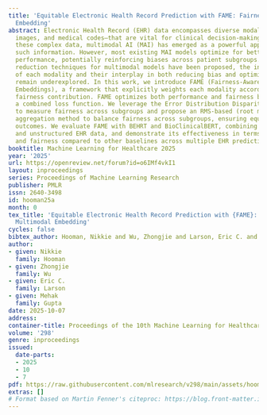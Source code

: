 ```yaml
---
title: 'Equitable Electronic Health Record Prediction with FAME: Fairness-Aware Multimodal
  Embedding'
abstract: Electronic Health Record (EHR) data encompasses diverse modalities—text,
  images, and medical codes—that are vital for clinical decision-making. To process
  these complex data, multimodal AI (MAI) has emerged as a powerful approach for fusing
  such information. However, most existing MAI models optimize for better prediction
  performance, potentially reinforcing biases across patient subgroups. Although bias
  reduction techniques for multimodal models have been proposed, the individual strengths
  of each modality and their interplay in both reducing bias and optimizing performance
  remain underexplored. In this work, we introduce FAME (Fairness-Aware Multimodal
  Embeddings), a framework that explicitly weights each modality according to its
  fairness contribution. FAME optimizes both performance and fairness by incorporating
  a combined loss function. We leverage the Error Distribution Disparity Index (EDDI)
  to measure fairness across subgroups and propose an RMS-based (root mean square)
  aggregation method to balance fairness across subgroups, ensuring equitable model
  outcomes. We evaluate FAME with BEHRT and BioClinicalBERT, combining structured
  and unstructured EHR data, and demonstrate its effectiveness in terms of performance
  and fairness compared to other baselines across multiple EHR prediction tasks.
booktitle: Machine Learning for Healthcare 2025
year: '2025'
url: https://openreview.net/forum?id=o6IMf4vkI1
layout: inproceedings
series: Proceedings of Machine Learning Research
publisher: PMLR
issn: 2640-3498
id: hooman25a
month: 0
tex_title: 'Equitable Electronic Health Record Prediction with {FAME}: Fairness-Aware
  Multimodal Embedding'
cycles: false
bibtex_author: Hooman, Nikkie and Wu, Zhongjie and Larson, Eric C. and Gupta, Mehak
author:
- given: Nikkie
  family: Hooman
- given: Zhongjie
  family: Wu
- given: Eric C.
  family: Larson
- given: Mehak
  family: Gupta
date: 2025-10-07
address:
container-title: Proceedings of the 10th Machine Learning for Healthcare Conference
volume: '298'
genre: inproceedings
issued:
  date-parts:
  - 2025
  - 10
  - 7
pdf: https://raw.githubusercontent.com/mlresearch/v298/main/assets/hooman25a/hooman25a.pdf
extras: []
# Format based on Martin Fenner's citeproc: https://blog.front-matter.io/posts/citeproc-yaml-for-bibliographies/
---
```

